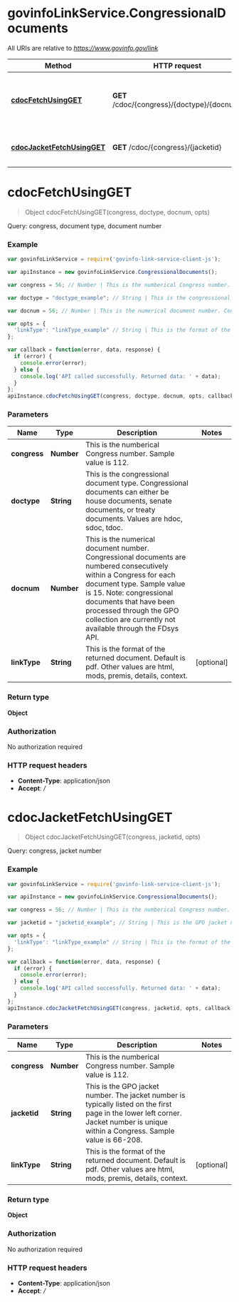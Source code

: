 # govinfoLinkService.CongressionalDocuments

All URIs are relative to *https://www.govinfo.gov/link*

Method | HTTP request | Description
------------- | ------------- | -------------
[**cdocFetchUsingGET**](CongressionalDocuments.md#cdocFetchUsingGET) | **GET** /cdoc/{congress}/{doctype}/{docnum} | Query: congress, document type, document number
[**cdocJacketFetchUsingGET**](CongressionalDocuments.md#cdocJacketFetchUsingGET) | **GET** /cdoc/{congress}/{jacketid} | Query: congress, jacket number


<a name="cdocFetchUsingGET"></a>
# **cdocFetchUsingGET**
> Object cdocFetchUsingGET(congress, doctype, docnum, opts)

Query: congress, document type, document number

### Example
```javascript
var govinfoLinkService = require('govinfo-link-service-client-js');

var apiInstance = new govinfoLinkService.CongressionalDocuments();

var congress = 56; // Number | This is the numberical Congress number. Sample value is 112.

var doctype = "doctype_example"; // String | This is the congressional document type. Congressional documents can either be house documents, senate documents, or treaty documents. Values are hdoc, sdoc, tdoc.

var docnum = 56; // Number | This is the numerical document number. Congressional documents are numbered consecutively within a Congress for each document type. Sample value is 15. Note: congressional documents that have been processed through the GPO collection are currently not available through the FDsys API.

var opts = { 
  'linkType': "linkType_example" // String | This is the format of the returned document. Default is pdf. Other values are html, mods, premis, details, context.
};

var callback = function(error, data, response) {
  if (error) {
    console.error(error);
  } else {
    console.log('API called successfully. Returned data: ' + data);
  }
};
apiInstance.cdocFetchUsingGET(congress, doctype, docnum, opts, callback);
```

### Parameters

Name | Type | Description  | Notes
------------- | ------------- | ------------- | -------------
 **congress** | **Number**| This is the numberical Congress number. Sample value is 112. | 
 **doctype** | **String**| This is the congressional document type. Congressional documents can either be house documents, senate documents, or treaty documents. Values are hdoc, sdoc, tdoc. | 
 **docnum** | **Number**| This is the numerical document number. Congressional documents are numbered consecutively within a Congress for each document type. Sample value is 15. Note: congressional documents that have been processed through the GPO collection are currently not available through the FDsys API. | 
 **linkType** | **String**| This is the format of the returned document. Default is pdf. Other values are html, mods, premis, details, context. | [optional] 

### Return type

**Object**

### Authorization

No authorization required

### HTTP request headers

 - **Content-Type**: application/json
 - **Accept**: */*

<a name="cdocJacketFetchUsingGET"></a>
# **cdocJacketFetchUsingGET**
> Object cdocJacketFetchUsingGET(congress, jacketid, opts)

Query: congress, jacket number

### Example
```javascript
var govinfoLinkService = require('govinfo-link-service-client-js');

var apiInstance = new govinfoLinkService.CongressionalDocuments();

var congress = 56; // Number | This is the numberical Congress number. Sample value is 112.

var jacketid = "jacketid_example"; // String | This is the GPO jacket number. The jacket number is typically listed on the first page in the lower left corner. Jacket number is unique within a Congress. Sample value is 66-208.

var opts = { 
  'linkType': "linkType_example" // String | This is the format of the returned document. Default is pdf. Other values are html, mods, premis, details, context.
};

var callback = function(error, data, response) {
  if (error) {
    console.error(error);
  } else {
    console.log('API called successfully. Returned data: ' + data);
  }
};
apiInstance.cdocJacketFetchUsingGET(congress, jacketid, opts, callback);
```

### Parameters

Name | Type | Description  | Notes
------------- | ------------- | ------------- | -------------
 **congress** | **Number**| This is the numberical Congress number. Sample value is 112. | 
 **jacketid** | **String**| This is the GPO jacket number. The jacket number is typically listed on the first page in the lower left corner. Jacket number is unique within a Congress. Sample value is 66-208. | 
 **linkType** | **String**| This is the format of the returned document. Default is pdf. Other values are html, mods, premis, details, context. | [optional] 

### Return type

**Object**

### Authorization

No authorization required

### HTTP request headers

 - **Content-Type**: application/json
 - **Accept**: */*

